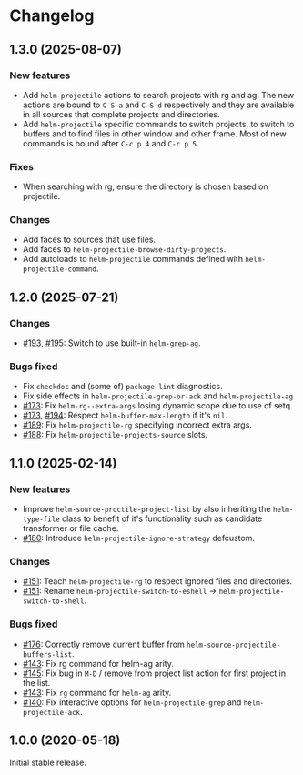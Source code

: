 # Changelog

## 1.3.0 (2025-08-07)

### New features

* Add `helm-projectile` actions to search projects with rg and ag. The new
  actions are bound to `C-S-a` and `C-S-d` respectively and they are available
  in all sources that complete projects and directories.
* Add `helm-projectile` specific commands to switch projects, to switch to
  buffers and to find files in other window and other frame. Most of new
  commands is bound after `C-c p 4` and `C-c p 5`.

### Fixes

* When searching with rg, ensure the directory is chosen based on projectile.

### Changes

* Add faces to sources that use files.
* Add faces to `helm-projectile-browse-dirty-projects`.
* Add autoloads to `helm-projectile` commands defined with `helm-projectile-command`.

## 1.2.0 (2025-07-21)

### Changes

* [#193](https://github.com/bbatsov/helm-projectile/issues/193), [#195](https://github.com/bbatsov/helm-projectile/pull/195): Switch  to use built-in `helm-grep-ag`.

### Bugs fixed

* Fix `checkdoc` and (some of) `package-lint` diagnostics.
* Fix side effects in `helm-projectile-grep-or-ack` and `helm-projectile-ag`
* [#173](https://github.com/bbatsov/helm-projectile/pull/191): Fix `helm-rg--extra-args` losing dynamic scope due to use of setq
* [#173](https://github.com/bbatsov/helm-projectile/pull/173), [#194](https://github.com/bbatsov/helm-projectile/pull/194): Respect `helm-buffer-max-length` if it's `nil`.
* [#189](https://github.com/bbatsov/helm-projectile/pull/192): Fix `helm-projectile-rg` specifying incorrect extra args.
* [#188](https://github.com/bbatsov/helm-projectile/pull/178): Fix `helm-projectile-projects-source` slots.

## 1.1.0 (2025-02-14)

### New features

* Improve `helm-source-proctile-project-list` by also inheriting the
  `helm-type-file` class to benefit of it's functionality such as candidate
  transformer or file cache.
* [#180](https://github.com/bbatsov/helm-projectile/pull/180): Introduce `helm-projectile-ignore-strategy` defcustom.

### Changes

* [#151](https://github.com/bbatsov/helm-projectile/pull/157): Teach `helm-projectile-rg` to respect ignored files and directories.
* [#151](https://github.com/bbatsov/helm-projectile/issues/151): Rename `helm-projectile-switch-to-eshell` -> `helm-projectile-switch-to-shell`.

### Bugs fixed

* [#176](https://github.com/bbatsov/helm-projectile/pull/178): Correctly remove current buffer from `helm-source-projectile-buffers-list`.
* [#143](https://github.com/bbatsov/helm-projectile/issues/143): Fix rg command for helm-ag arity.
* [#145](https://github.com/bbatsov/helm-projectile/issues/145): Fix bug in `M-D` / remove from project list action for first project in the list.
* [#143](https://github.com/bbatsov/helm-projectile/issues/143): Fix `rg` command for `helm-ag` arity.
* [#140](https://github.com/bbatsov/helm-projectile/pull/140): Fix interactive options for `helm-projectile-grep` and `helm-projectile-ack`.

## 1.0.0 (2020-05-18)

Initial stable release.
